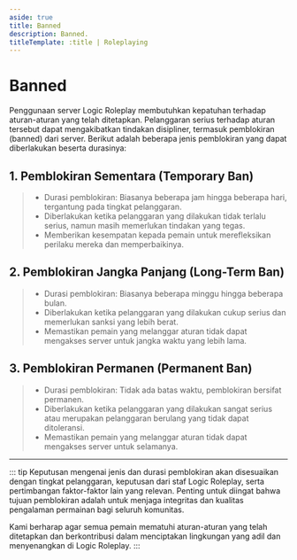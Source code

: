 ```yaml
---
aside: true
title: Banned
description: Banned.
titleTemplate: :title | Roleplaying
---
```


# Banned

Penggunaan server Logic Roleplay membutuhkan kepatuhan terhadap aturan-aturan yang telah ditetapkan. Pelanggaran serius terhadap aturan tersebut dapat mengakibatkan tindakan disipliner, termasuk pemblokiran (banned) dari server. Berikut adalah beberapa jenis pemblokiran yang dapat diberlakukan beserta durasinya:

## 1. **Pemblokiran Sementara (Temporary Ban)**
   > - Durasi pemblokiran: Biasanya beberapa jam hingga beberapa hari, tergantung pada tingkat pelanggaran.
   > - Diberlakukan ketika pelanggaran yang dilakukan tidak terlalu serius, namun masih memerlukan tindakan yang tegas.
   > - Memberikan kesempatan kepada pemain untuk merefleksikan perilaku mereka dan memperbaikinya.

## 2. **Pemblokiran Jangka Panjang (Long-Term Ban)**
   > - Durasi pemblokiran: Biasanya beberapa minggu hingga beberapa bulan.
   > - Diberlakukan ketika pelanggaran yang dilakukan cukup serius dan memerlukan sanksi yang lebih berat.
   > - Memastikan pemain yang melanggar aturan tidak dapat mengakses server untuk jangka waktu yang lebih lama.

## 3. **Pemblokiran Permanen (Permanent Ban)**
   > - Durasi pemblokiran: Tidak ada batas waktu, pemblokiran bersifat permanen.
   > - Diberlakukan ketika pelanggaran yang dilakukan sangat serius atau merupakan pelanggaran berulang yang tidak dapat ditoleransi.
   > - Memastikan pemain yang melanggar aturan tidak dapat mengakses server untuk selamanya.
---

::: tip
Keputusan mengenai jenis dan durasi pemblokiran akan disesuaikan dengan tingkat pelanggaran, keputusan dari staf Logic Roleplay, serta pertimbangan faktor-faktor lain yang relevan. Penting untuk diingat bahwa tujuan pemblokiran adalah untuk menjaga integritas dan kualitas pengalaman permainan bagi seluruh komunitas.

Kami berharap agar semua pemain mematuhi aturan-aturan yang telah ditetapkan dan berkontribusi dalam menciptakan lingkungan yang adil dan menyenangkan di Logic Roleplay.
:::